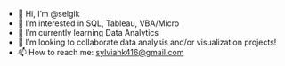 - 👋 Hi, I’m @selgik
- 👀 I’m interested in SQL, Tableau, VBA/Micro
- 🌱 I’m currently learning Data Analytics
- 💞️ I’m looking to collaborate data analysis and/or visualization projects!
- 📫 How to reach me: sylviahk416@gmail.com

<!---
selgik/selgik is a ✨ special ✨ repository because its `README.md` (this file) appears on your GitHub profile.
You can click the Preview link to take a look at your changes.
--->
